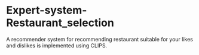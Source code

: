 # Expert-system-Restaurant_selection
A recommender system for recommending restaurant suitable for your likes and dislikes is implemented using CLIPS.
